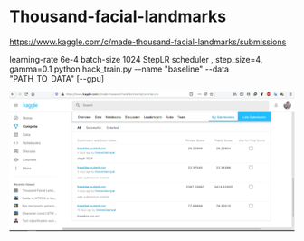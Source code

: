 # Thousand-facial-landmarks
https://www.kaggle.com/c/made-thousand-facial-landmarks/submissions

learning-rate 6e-4
batch-size 1024
StepLR scheduler , step_size=4, gamma=0.1
python hack_train.py --name "baseline" --data "PATH_TO_DATA" [--gpu]

![alt text](https://github.com/Garanyan/Thousand-facial-landmarks/blob/master/Screenshot.png "submissions")
